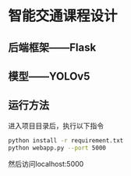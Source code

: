 # 智能交通课程设计
## 后端框架——Flask

## 模型——YOLOv5

## 运行方法
进入项目目录后，执行以下指令
```bash
python install -r requirement.txt
python webapp.py --port 5000
```
然后访问localhost:5000
